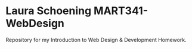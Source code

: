 # Laura Schoening MART341-WebDesign
Repository for my Introduction to Web Design &amp; Development Homework.
